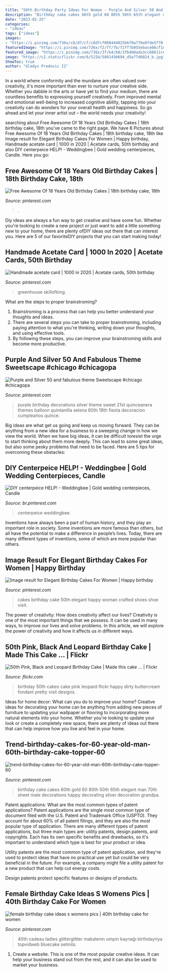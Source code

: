 ```yaml
---
title: "50th Birthday Party Ideas For Woman - Purple And Silver 50 And Fabulous Theme Sweetscape #chicago #chicagopa"
description: "Birthday cake cakes 60th gold 60 80th 50th 65th elegant man 70th sheet male decorations happy decorating silver decoration grandpa"
date: "2023-01-25"
categories:
- "ideas"
tags: ["ideas"]
images:
- "https://i.pinimg.com/736x/c8/d7/cf/c8d7cf068444025b6f0a776e8fde5f70.jpg"
featuredImage: "https://i.pinimg.com/736x/f2/ff/7b/f2ff7b955ebace06cf1e6e74ed3e641b--british-wedding-centerpiece-ideas.jpg"
featured_image: "https://i.pinimg.com/736x/3f/b4/b0/3fb4b0ada3cc60611c6d3937078cf0d3.jpg"
image: "https://c2.staticflickr.com/6/5154/5801430694_d5e77d6824_b.jpg"
ShowToc: true
author: "Gladys Predovic II"
---
```



In a world where conformity and the mundane are often valued over creativity, it's more important than ever to nurture your creative side. Whether you dabble in the arts or have yet to find your medium, there are countless benefits to expressing yourself creatively. From improved mental and emotional well-being to increased cognitive ability, tapping into your creativity can do wonders for your overall health and happiness. So go ahead and let your inner artist out – the world needs your creativity!

	

		
searching about Free Awesome Of 18 Years Old Birthday Cakes | 18th birthday cake, 18th you've came to the right page. We have 8 Pictures about Free Awesome Of 18 Years Old Birthday Cakes | 18th birthday cake, 18th like Image result for Elegant Birthday Cakes For Women | Happy birthday, Handmade acetate card | 1000 in 2020 | Acetate cards, 50th birthday and also DIY centerpeice HELP! - Weddingbee | Gold wedding centerpieces, Candle. Here you go:
		
    
## Free Awesome Of 18 Years Old Birthday Cakes | 18th Birthday Cake, 18th

<img loading=lazy src="https://i.pinimg.com/736x/b7/1f/54/b71f54653e832135f6e18c3c72026e29.jpg" onerror="this.onerror=null;this.src='https://tse4.mm.bing.net/th?id=OIP.83JCejJZPLDSudbDG3MScAHaNK&amp;pid=15.1';" alt="Free Awesome Of 18 Years Old Birthday Cakes | 18th birthday cake, 18th">

_Source: pinterest.com_

>. 

	

Diy ideas are always a fun way to get creative and have some fun. Whether you're looking to create a new project or just want to add a little something new to your home, there are plenty ofDIY ideas out there that can interest you. Here are 5 of our favoriteDIY projects that you can start making today!

    
## Handmade Acetate Card | 1000 In 2020 | Acetate Cards, 50th Birthday

<img loading=lazy src="https://i.pinimg.com/736x/ac/9f/fa/ac9ffac498c1a82e1ca97169c847963d.jpg" onerror="this.onerror=null;this.src='https://tse4.mm.bing.net/th?id=OIP.LU1yaJcrpwJbLUOPsQVxvgHaJ3&amp;pid=15.1';" alt="Handmade acetate card | 1000 in 2020 | Acetate cards, 50th birthday">

_Source: pinterest.com_

>greenhouse skillofking. 

	

What are the steps to proper brainstroming?
1. Brainstroming is a process that can help you better understand your thoughts and ideas.
2. There are several steps you can take to proper brainstroming, including paying attention to what you're thinking, writing down your thoughts, and using effective tools.
3. By following these steps, you can improve your brainstroming skills and become more productive.

    
## Purple And Silver 50 And Fabulous Theme Sweetscape #chicago #chicagopa

<img loading=lazy src="https://i.pinimg.com/736x/af/bc/0f/afbc0ff4d54e8447d23f2879cc8da5e0.jpg" onerror="this.onerror=null;this.src='https://tse3.mm.bing.net/th?id=OIP.pB-ihjf7mLjIy_DEhJqgGAHaJ3&amp;pid=15.1';" alt="Purple and Silver 50 and fabulous theme Sweetscape #chicago #chicagopa">

_Source: pinterest.com_

>purple birthday decorations silver theme sweet 21st quinceanera themes balloon quintanilla selena 60th 18th fiesta decoracion cumpleaños quince. 

	

Big ideas are what get us going and keep us moving forward. They can be anything from a new idea for a business to a sweeping change in how we view the world. When we have big ideas, it can be difficult toresist the urge to start thinking about them more deeply. This can lead to some great ideas, but also some pesky problems that need to be faced. Here are 5 tips for overcoming these obstacles: 

    
## DIY Centerpeice HELP! - Weddingbee | Gold Wedding Centerpieces, Candle

<img loading=lazy src="https://i.pinimg.com/736x/f2/ff/7b/f2ff7b955ebace06cf1e6e74ed3e641b--british-wedding-centerpiece-ideas.jpg" onerror="this.onerror=null;this.src='https://tse2.mm.bing.net/th?id=OIP.fXSvbArjYcyKfNajR5tEXAHaNJ&amp;pid=15.1';" alt="DIY centerpeice HELP! - Weddingbee | Gold wedding centerpieces, Candle">

_Source: br.pinterest.com_

>centerpeice weddingbee. 

	

Inventions have always been a part of human history, and they play an important role in society. Some inventions are more famous than others, but all have the potential to make a difference in people’s lives. Today, there are many different types of inventions, some of which are more popular than others.

    
## Image Result For Elegant Birthday Cakes For Women | Happy Birthday

<img loading=lazy src="https://i.pinimg.com/736x/3f/b4/b0/3fb4b0ada3cc60611c6d3937078cf0d3.jpg" onerror="this.onerror=null;this.src='https://tse1.mm.bing.net/th?id=OIP.oRR8j-eyogLhrXTd1eCMYQHaLf&amp;pid=15.1';" alt="Image result for Elegant Birthday Cakes For Women | Happy birthday">

_Source: pinterest.com_

>cakes birthday cake 50th elegant happy woman crafted shoes shoe visit. 

	

The power of creativity: How does creativity affect our lives?
Creativity is one of the most important things that we possess. It can be used in many ways, to improve our lives and solve problems. In this article, we will explore the power of creativity and how it affects us in different ways.

    
## 50th Pink, Black And Leopard Birthday Cake | Made This Cake … | Flickr

<img loading=lazy src="https://c2.staticflickr.com/6/5154/5801430694_d5e77d6824_b.jpg" onerror="this.onerror=null;this.src='https://tse3.mm.bing.net/th?id=OIP.6Q7p5StwJjLK16hDAwz7kwHaLG&amp;pid=15.1';" alt="50th Pink, Black and Leopard Birthday Cake | Made this cake … | Flickr">

_Source: flickr.com_

>birthday 50th cakes cake pink leopard flickr happy dirty buttercream fondant pretty visit designs. 

	

Ideas for home decor: What can you do to improve your home?
Creative ideas for decorating your home can be anything from adding new pieces of furniture to updating your wallpaper or flooring to incorporating more natural elements into your home. Whether you're looking to update your look or create a completely new space, there are plenty of ideas out there that can help improve how you live and feel in your home.

    
## Trend-birthday-cakes-for-60-year-old-man-60th-birthday-cake-topper-60

<img loading=lazy src="https://i.pinimg.com/736x/c8/d7/cf/c8d7cf068444025b6f0a776e8fde5f70.jpg" onerror="this.onerror=null;this.src='https://tse2.mm.bing.net/th?id=OIP.WCsRcN70z2CLKfP0aKsNMAHaLD&amp;pid=15.1';" alt="trend-birthday-cakes-for-60-year-old-man-60th-birthday-cake-topper-60">

_Source: pinterest.com_

>birthday cake cakes 60th gold 60 80th 50th 65th elegant man 70th sheet male decorations happy decorating silver decoration grandpa. 

	

Patent applications: What are the most common types of patent applications?
Patent applications are the single most common type of document filed with the U.S. Patent and Trademark Office (USPTO). They account for about 60% of all patent filings, and they are also the most popular type of application.
There are many different types of patent applications, but three main types are: utility patents, design patents, and copyrights. Each has its own specific benefits and drawbacks, so it's important to understand which type is best for your product or idea.

 Utility patents are the most common type of patent application, and they're used to protect ideas that have no practical use yet but could be very beneficial in the future. For example, a company might file a utility patent for a new product that can help cut energy costs.

Design patents protect specific features or designs of products.

    
## Female Birthday Cake Ideas S Womens Pics | 40th Birthday Cake For Women

<img loading=lazy src="https://i.pinimg.com/736x/ee/00/9b/ee009b71d9803b878eab49fabf04cd39.jpg" onerror="this.onerror=null;this.src='https://tse3.mm.bing.net/th?id=OIP.vbyiWT_GWwh1NmkYXdUGJAHaJ4&amp;pid=15.1';" alt="female birthday cake ideas s womens pics | 40th birthday cake for women">

_Source: pinterest.com_

>40th cadeau ladies glitterglitter makalenin umpin kaynağı birthdayriya topvidweb bluecake selmila. 

	

1. Create a website. This is one of the most popular creative ideas. It can help your business stand out from the rest, and it can also be used to market your business.

